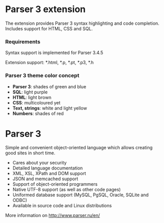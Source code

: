 # Parser 3 extension

The extension provides Parser 3 syntax highlighting and code completion. Includes support for HTML, CSS and SQL.

### Requirements

Syntax support is implemented for Parser 3.4.5

Extension support: *.html, *.p, *.pt, *.p3, *.h

### Parser 3 theme color concept

-   **Parser 3**: shades of green and blue
-   **SQL**: light purple
-   **HTML**: light brown
-   **CSS**: multicoloured yet
-   **Text, strings**: white and light yellow
-   **Numbers**: shades of red

# Parser 3

Simple and convenient object-oriented language which allows creating good sites in short time.

-   Cares about your security
-   Detailed language documentation
-   XML, XSL, XPath and DOM support
-   JSON and memcached support
-   Support of object-oriented programmers
-   Native UTF-8 support (as well as other code pages)
-   Uniformed database support (MySQL, PgSQL, Oracle, SQLite and ODBC)
-   Available in source code and Linux distributions

More information on http://www.parser.ru/en/
